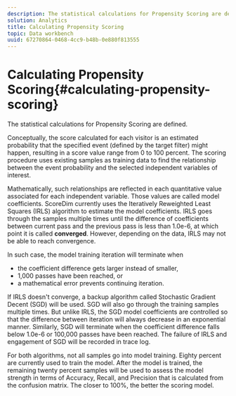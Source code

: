 ```yaml
---
description: The statistical calculations for Propensity Scoring are defined.
solution: Analytics
title: Calculating Propensity Scoring
topic: Data workbench
uuid: 67270864-0468-4cc9-b48b-0e880f813555
---
```


# Calculating Propensity Scoring{#calculating-propensity-scoring}

The statistical calculations for Propensity Scoring are defined.

 Conceptually, the score calculated for each visitor is an estimated probability that the specified event (defined by the target filter) might happen, resulting in a score value range from 0 to 100 percent. The scoring procedure uses existing samples as training data to find the relationship between the event probability and the selected independent variables of interest.

Mathematically, such relationships are reflected in each quantitative value associated for each independent variable. Those values are called model coefficients. ScoreDim currently uses the Iteratively Reweighted Least Squares (IRLS) algorithm to estimate the model coefficients. IRLS goes through the samples multiple times until the difference of coefficients between current pass and the previous pass is less than 1.0e-6, at which point it is called **converged**. However, depending on the data, IRLS may not be able to reach convergence.

In such case, the model training iteration will terminate when

* the coefficient difference gets larger instead of smaller, 
* 1,000 passes have been reached, or 
* a mathematical error prevents continuing iteration.

If IRLS doesn't converge, a backup algorithm called Stochastic Gradient Decent (SGD) will be used. SGD will also go through the training samples multiple times. But unlike IRLS, the SGD model coefficients are controlled so that the difference between iteration will always decrease in an exponential manner. Similarly, SGD will terminate when the coefficient difference falls below 1.0e-6 or 100,000 passes have been reached. The failure of IRLS and engagement of SGD will be recorded in trace log.

For both algorithms, not all samples go into model training. Eighty percent are currently used to train the model. After the model is trained, the remaining twenty percent samples will be used to assess the model strength in terms of Accuracy, Recall, and Precision that is calculated from the confusion matrix. The closer to 100%, the better the scoring model. 
